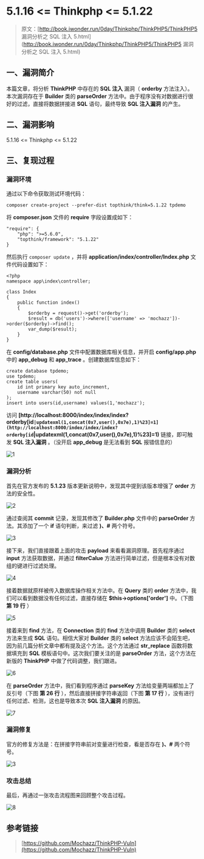 # 5.1.16 <= Thinkphp <= 5.1.22

> 原文：[http://book.iwonder.run/0day/Thinkphp/ThinkPHP5/ThinkPHP5 漏洞分析之 SQL 注入 5.html](http://book.iwonder.run/0day/Thinkphp/ThinkPHP5/ThinkPHP5 漏洞分析之 SQL 注入 5.html)

## 一、漏洞简介

本篇文章，将分析 **ThinkPHP** 中存在的 **SQL 注入** 漏洞（ **orderby** 方法注入）。本次漏洞存在于 **Builder** 类的 **parseOrder** 方法中。由于程序没有对数据进行很好的过滤，直接将数据拼接进 **SQL** 语句，最终导致 **SQL 注入漏洞** 的产生。

## 二、漏洞影响

5.1.16 <= Thinkphp <= 5.1.22

## 三、复现过程

### 漏洞环境

通过以下命令获取测试环境代码：

```
composer create-project --prefer-dist topthink/think=5.1.22 tpdemo 
```

将 **composer.json** 文件的 **require** 字段设置成如下：

```
"require": {
    "php": ">=5.6.0",
    "topthink/framework": "5.1.22"
} 
```

然后执行 `composer update` ，并将 **application/index/controller/Index.php** 文件代码设置如下：

```
<?php
namespace app\index\controller;

class Index
{
    public function index()
    {
        $orderby = request()->get('orderby');
        $result = db('users')->where(['username' => 'mochazz'])->order($orderby)->find();
        var_dump($result);
    }
} 
```

在 **config/database.php** 文件中配置数据库相关信息，并开启 **config/app.php** 中的 **app_debug** 和 **app_trace** 。创建数据库信息如下：

```
create database tpdemo;
use tpdemo;
create table users(
    id int primary key auto_increment,
    username varchar(50) not null
);
insert into users(id,username) values(1,'mochazz'); 
```

访问 **[http://localhost:8000/index/index/index?orderby[id`|updatexml(1,concat(0x7,user(),0x7e),1)%23]=1](http://localhost:8000/index/index/index?orderby[id`|updatexml(1,concat(0x7,user(),0x7e),1)%23]=1)** 链接，即可触发 **SQL 注入漏洞** 。（没开启 **app_debug** 是无法看到 **SQL** 报错信息的）

![1](img/c24fc3e0e14e80754321243ab7541e9c.png)

### 漏洞分析

首先在官方发布的 **5.1.23** 版本更新说明中，发现其中提到该版本增强了 **order** 方法的安全性。

![2](img/c24fc3e0e14e80754321243ab7541e9c.png)

通过查阅其 **commit** 记录，发现其修改了 **Builder.php** 文件中的 **parseOrder** 方法。其添加了一个 **if** 语句判断，来过滤 **)、#** 两个符号。

![3](img/c24fc3e0e14e80754321243ab7541e9c.png)

接下来，我们直接跟着上面的攻击 **payload** 来看看漏洞原理。首先程序通过 **input** 方法获取数据，并通过 **filterCalue** 方法进行简单过滤，但是根本没有对数组的键进行过滤处理。

![4](img/c24fc3e0e14e80754321243ab7541e9c.png)

接着数据就原样被传入数据库操作相关方法中。在 **Query** 类的 **order** 方法中，我们可以看到数据没有任何过滤，直接存储在 **$this->options['order']** 中。（下图 **第 19 行** ）

![5](img/c24fc3e0e14e80754321243ab7541e9c.png)

接着来到 **find** 方法，在 **Connection** 类的 **find** 方法中调用 **Builder** 类的 **select** 方法来生成 **SQL** 语句。相信大家对 **Builder** 类的 **select** 方法应该不会陌生吧，因为前几篇分析文章中都有提及这个方法。这个方法通过 **str_replace** 函数将数据填充到 **SQL** 模板语句中。这次我们要关注的是 **parseOrder** 方法，这个方法在新版的 **ThinkPHP** 中做了代码调整，我们跟进。

![6](img/c24fc3e0e14e80754321243ab7541e9c.png)

在 **parseOrder** 方法中，我们看到程序通过 **parseKey** 方法给变量两端都加上了反引号（下图 **第 26 行** ），然后直接拼接字符串返回（下图 **第 17 行** ），没有进行任何过滤、检测，这也是导致本次 **SQL 注入漏洞** 的原因。

![7](img/c24fc3e0e14e80754321243ab7541e9c.png)

### 漏洞修复

官方的修复方法是：在拼接字符串前对变量进行检查，看是否存在 **)、#** 两个符号。

![3](img/c24fc3e0e14e80754321243ab7541e9c.png)

### 攻击总结

最后，再通过一张攻击流程图来回顾整个攻击过程。

![8](img/c24fc3e0e14e80754321243ab7541e9c.png)

## 参考链接

> [https://github.com/Mochazz/ThinkPHP-Vuln](https://github.com/Mochazz/ThinkPHP-Vuln)

